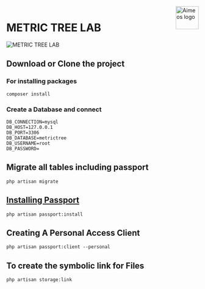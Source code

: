 <a href="https://aimeos.org/">
    <img src="https://www.courseya.com/interview/laravel-interview-questions.jpg" alt="Aimeos logo" title="Aimeos" align="right" height="60" />
</a>

# METRIC TREE LAB

![METRIC TREE LAB](https://www.courseya.com/interview/laravel-interview-questions.jpg)

## Download or Clone the project

### For installing packages

```
composer install
```

### Create a Database and connect

```
DB_CONNECTION=mysql
DB_HOST=127.0.0.1
DB_PORT=3306
DB_DATABASE=metrictree
DB_USERNAME=root
DB_PASSWORD=
```

## Migrate all tables including passport
```
php artisan migrate
```
## [Installing Passport](https://laravel.com/docs/7.x/passport)
```
php artisan passport:install
```
## Creating A Personal Access Client

```
php artisan passport:client --personal
```


## To create the symbolic link for Files
```
php artisan storage:link
```
